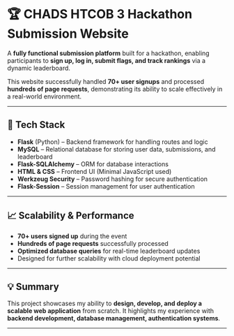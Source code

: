 # 🏆 CHADS HTCOB 3 Hackathon Submission Website  

A **fully functional submission platform** built for a hackathon, enabling participants to **sign up, log in, submit flags, and track rankings** via a dynamic leaderboard.  

This website successfully handled **70+ user signups** and processed **hundreds of page requests**, demonstrating its ability to scale effectively in a real-world environment.  

---

## 🚀 Tech Stack  

- **Flask** (Python) – Backend framework for handling routes and logic  
- **MySQL** – Relational database for storing user data, submissions, and leaderboard  
- **Flask-SQLAlchemy** – ORM for database interactions  
- **HTML & CSS** – Frontend UI (Minimal JavaScript used)  
- **Werkzeug Security** – Password hashing for secure authentication  
- **Flask-Session** – Session management for user authentication  

---

## 📈 Scalability & Performance  

- **70+ users signed up** during the event  
- **Hundreds of page requests** successfully processed  
- **Optimized database queries** for real-time leaderboard updates  
- Designed for further scalability with cloud deployment potential  

---

## 💡 Summary  

This project showcases my ability to **design, develop, and deploy a scalable web application** from scratch. It highlights my experience with **backend development, database management, authentication systems**.  

---
